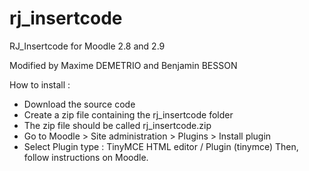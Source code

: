 # rj_insertcode
RJ_Insertcode for Moodle 2.8 and 2.9

Modified by Maxime DEMETRIO and Benjamin BESSON

How to install :
- Download the source code
- Create a zip file containing the rj_insertcode folder
- The zip file should be called rj_insertcode.zip
- Go to Moodle > Site administration > Plugins > Install plugin
- Select Plugin type : TinyMCE HTML editor / Plugin (tinymce)
Then, follow instructions on Moodle.
